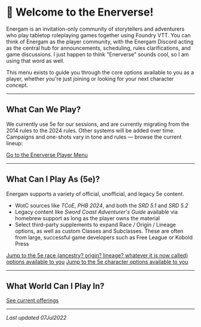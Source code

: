 # 🌌 Welcome to the Enerverse!

Energam is an invitation-only community of storytellers and adventurers who play tabletop roleplaying games together using Foundry VTT. You can think of Energam as the player community, with the Energam Discord acting as the central hub for announcements, scheduling, rules clarifications, and game discussions. I just happen to think "Enerverse" sounds cool, so I am using that word as well. 

This menu exists to guide you through the core options available to you as a player, whether you're just joining or looking for your next character concept.

---

## What Can We Play?

We currently use 5e for our sessions, and are currently migrating from the 2014 rules to the 2024 rules. Other systems will be added over time. Campaigns and one-shots vary in tone and rules — browse the current lineup:

[Go to the Enerverse Player Menu](./player-menu/index.md)

---

## What Can I Play As (5e)?

Energam supports a variety of official, unofficial, and legacy 5e content.

- WotC sources like *TCoE*, *PHB 2024*, and both the *SRD 5.1* and *SRD 5.2*
- Legacy content like *Sword Coast Adventurer's Guide* available via homebrew support as long as the player owns the material
- Select third-party supplements to expand Race / Origin / Lineage options, as well as custom Classes and Subclasses. These are often from large, successful game developers such as Free League or Kobold Press

[Jump to the 5e race (ancestry? origin? lineage? whatever it is now called) options available to you](./player-menu/races.md)
[Jump to the 5e character options available to you](./player-menu/character-options.html)


--- 

## What World Can I Play In?

[See current offerings](./offerings/)



---
_Last updated 07Jul2022_

